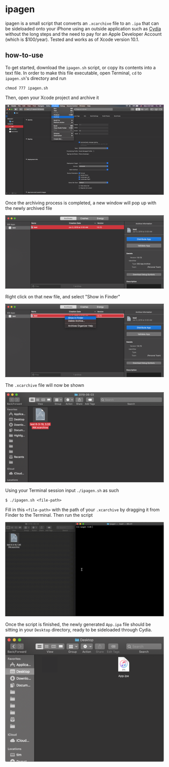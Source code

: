 # ipagen

ipagen is a small script that converts an `.xcarchive` file to an `.ipa` that can be sideloaded onto your iPhone using an outside application such as <a href="http://www.cydiaimpactor.com/">Cydia</a> without the long steps and the need to pay for an Apple Developer Account (which is $100/year). Tested and works as of Xcode version 10.1.

## how-to-use

To get started, download the `ipagen.sh` script, or copy its contents into a text file. In order to make this file executable, open Terminal, `cd` to `ipagen.sh`'s directory and run
```
chmod 777 ipagen.sh
```
Then, open your Xcode project and archive it

![](./imgifs/archive1.png)

Once the archiving process is completed, a new window will pop up with the newly archived file

![](./imgifs/archive2.png)

Right click on that new file, and select "Show in Finder"

![](./imgifs/archive3.png)

The `.xcarchive` file will now be shown

![](./imgifs/archive4.png)

Using your Terminal session input `./ipagen.sh` as such
```
$ ./ipagen.sh <file-path>
```
Fill in this `<file-path>` with the path of your `.xcarchive` by dragging it from Finder to the Terminal. Then run the script

![](./imgifs/archive5.gif)

Once the script is finished, the newly generated `App.ipa` file should be sitting in your `Desktop` directory, ready to be sideloaded through Cydia.

![](./imgifs/archive6.png)
